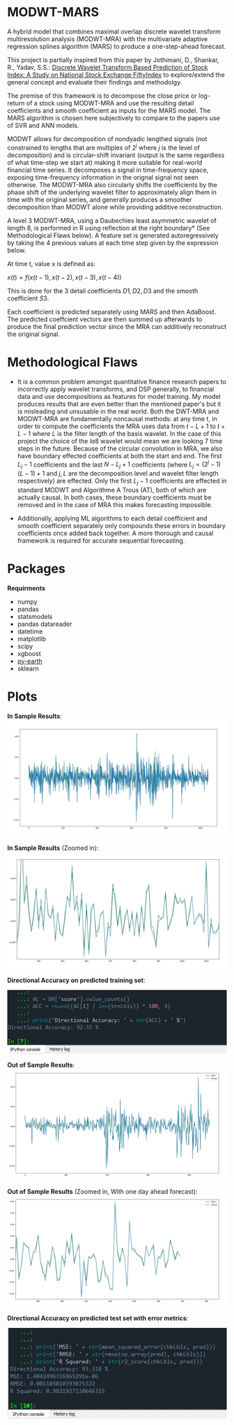# MODWT-MARS
A hybrid model that combines maximal overlap discrete wavelet transform multiresolution analysis (MODWT-MRA) with the multivariate adaptive regression splines algorithm (MARS) to produce a one-step-ahead forecast.

This project is partially inspired from this paper by Jothimani, D., Shankar, R., Yadav, S.S.:
[Discrete Wavelet Transform Based Prediction of Stock Index: A Study on National Stock Exchange FiftyIndex](https://arxiv.org/ftp/arxiv/papers/1605/1605.07278.pdf) to explore/extend the general concept and evaluate their findings and methodolgy.

The premise of this framework is to decompose the close price or log-return of a stock using MODWT-MRA and use the resulting detail coefficients and smooth coefficient as inputs for the MARS model. The MARS algorithm is chosen here subjectively to compare to the papers use of SVR and ANN models.

MODWT allows for decomposition of nondyadic lengthed signals (not constrained to lengths that are multiples of $2^j$ where $j$ is the level of decomposition) and is circular-shift invariant (output is the same regardless of what time-step we start at) making it more suitable for real-world financial time series. It decomposes a signal in time-frequency space, exposing time-frequency information in the orignal signal not seen otherwise. The MODWT-MRA also circularly shifts the coefficients by the phase shift of the underlying wavelet filter to approximately align them in time with the original series, and generally produces a smoother decomposition than MODWT alone while providing additive reconstruction.

A level 3 MODWT-MRA, using a Daubechies least asymmetric wavelet of length 8, is performed in R using reflection at the right boundary* (See Methodological Flaws below). A feature set is generated autoregressively by taking the 4 previous values at each time step given by the expression below.

At time t, value x is defined as: 

$x(t) = f(x(t-1),x(t-2),x(t-3),x(t-4))$

This is done for the 3 detail coefficients $D1, D2, D3$ and the smooth coefficient $S3$.

Each coefficient is predicted separately using MARS and then AdaBoost. The predicted coeffcient vectors are then summed up afterwards to produce the final prediction vector since the MRA can additively reconstruct the original signal.


# Methodological Flaws
* It is a common problem amongst quantitative finance research papers to incorrectly apply wavelet transforms, and DSP generally, to financial data and use decompositions as features for model training. My model produces results that are even better than the mentioned paper's but it is misleading and unsusable in the real world. Both the DWT-MRA and MODWT-MRA are fundamentally noncausal methods: at any time t, in order to compute the coefficients the MRA uses data from $t-L+1$ to $t+L-1$ where $L$ is the filter length of the basis wavelet. In the case of this project the choice of the $la8$ wavelet would mean we are looking 7 time steps in the future. Because of the circular convolution in MRA, we also have boundary effected coefficients at both the start and end. The first $L_j - 1$ coefficients and the last $N-L_j+1$ coefficients (where $L_j = (2^j−1)(L−1) + 1$ and $j, L$ are the decomposition level and wavelet filter length respectively) are effected. Only the first $L_j - 1$ coefficients are effected in standard MODWT and Algorithme A Trous (AT), both of which are actually causal. In both cases, these boundary coefficients must be removed and in the case of MRA this makes forecasting impossible.

* Additionally, applying ML algorithms to each detail coefficient and smooth coefficient separately only compounds these errors in boundary coefficients once added back together. A more thorough and causal framework is required for accurate sequential forecasting.

# Packages
**Requirments**
- numpy
- pandas
- statsmodels
- pandas datareader
- datetime
- matplotlib
- scipy
- xgboost
- [py-earth](https://github.com/scikit-learn-contrib/py-earth)
- sklearn


# Plots
**In Sample Results**:
![alt text](Results/train.jpg)

**In Sample Results** (Zoomed in):
![alt text](Results/train_zoom.jpg)

**Directional Accuracy on predicted training set**:

![alt text](Results/DA_train.jpg)

**Out of Sample Results**:
![alt text](Results/test.jpg)

**Out of Sample Results** (Zoomed in, With one day ahead forecast):
![alt text](Results/test_zoom.jpg)

**Directional Accuracy on predicted test set with error metrics**:

![alt text](Results/DA_test.jpg)
